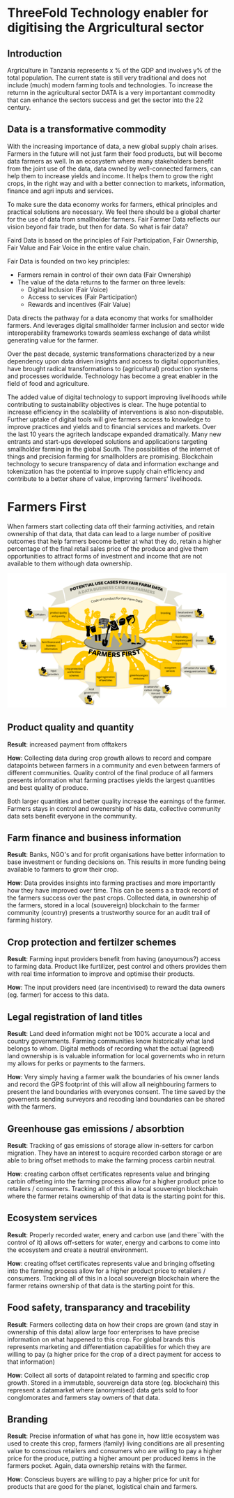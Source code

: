 # ThreeFold Technology enabler for digitising the Argricultural sector

## Introduction
Argriculture in Tanzania represents x % of the GDP and involves y% of the total population.  The current state is still very traditional and does not include (much) modern farming tools and technologies.  To increase the returnn in the agricultural sector DATA is a very importantant commodity that can enhance the sectors success and get the sector into the 22 century.

## Data is a transformative commodity

With the increasing importance of data, a new global supply chain arises. Farmers in the future will not just farm their food products, but will become data farmers as well. In an ecosystem where many stakeholders benefit from the joint use of the data, data owned by well-connected farmers, can help them to increase yields and income. It helps them to grow the right crops, in the right way and with a better connection to markets, information, finance and agri inputs and services.

To make sure the data economy works for farmers, ethical principles and practical solutions are necessary. We feel there should be a global charter for the use of data from smallholder farmers. Fair Farmer Data reflects our vision beyond fair trade, but then for data. So what is fair data?

Faird Data is based on the principles of Fair Participation, Fair Ownership, Fair Value and Fair Voice in the entire value chain.

Fair Data is founded on two key principles:
- Farmers remain in control of their own data (Fair Ownership)
- The value of the data returns to the farmer on three levels:
  - Digital Inclusion (Fair Voice)
  - Access to services (Fair Participation)
  - Rewards and incentives (Fair Value)

Data directs the pathway for a data economy that works for smallholder farmers. And leverages digital smallholder farmer inclusion and sector wide interoperability frameworks towards seamless exchange of data whilst generating value for the farmer.

Over the past decade, systemic transformations characterized by a new dependency upon data driven insights and access to digital opportunities, have brought radical transformations to (agricultural) production systems and processes worldwide. Technology has become a great enabler in the field of food and agriculture.

The added value of digital technology to support improving livelihoods while contributing to sustainability objectives is clear. The huge potential to increase efficiency in the scalability of interventions is also non-disputable. Further uptake of digital tools will give farmers access to knowledge to improve practices and yields and to financial services and markets. Over the last 10 years the agritech landscape expanded dramatically. Many new entrants and start-ups developed solutions and applications targeting smallholder farming in the global South. The possibilities of the internet of things and precision farming for smallholders are promising. Blockchain technology to secure transparency of data and information exchange and tokenization has the potential to improve supply chain efficiency and contribute to a better share of value, improving farmers' livelihoods.

# Farmers First

When farmers start collecting data off their farming activities, and retain ownership of that data, that data can lead to a large number of positive outcomes  that help farmers become better at what they do, retain a higher percentage of the final retail sales price of the produce and give them opportunities to attract forms of investment and income that are not available to them withough data ownership.

![data_ecosystem](img/fair_data_use_cases.png)

## Product quality and quantity

**Result**: increased payment from offtakers

**How**: Collecting data during crop growth allows to record and compare datapoints between farmers in a community and even between farmers of different communities.  Quality control of the final produce of all farmers presents information what farming practises yields the largest quantities and best quality of produce.

Both larger quantities and better quality increase the earnings of the farmer.  Farmers stays in control and owenership of his data, collective community data sets benefit everyone in the community.

## Farm finance and business information

**Result**: Banks, NGO's and for profit organisations have better information to base investment or funding decisions on.  This results in more funding being available to farmers to grow their crop.

**How**: Data provides insights into farming practises and more importantly how they have improved over time.  This can be seems a a track record of the farmers success over the past crops.  Collected data, in ownership of the farmers, stored in a local (souvereign) blockchain to the farmer community (country) presents a trustworthy source for an audit trail of farming history.

## Crop protection and fertilzer schemes 

**Result**: Farming input providers benefit from having (anoyumous?) access to farming data.  Product like furtilizer, pest control and others provides them with real time information to improve and optimise their products. 

**How**: The input providers need (are incentivised) to reward the data owners (eg. farmer) for access to this data.  

## Legal registration of land titles

**Result**: Land deed information might not be 100% accurate a local and country governments.  Farming communities know historically what land belongs to whom.  Digital methods of recording what the actual (agreed) land ownership is is valuable information for local governemts who in return my allows for perks or payments to the farmers.

**How**: Very simply having a farmer walk the boundaries of his owner lands and record the GPS footprint of this will allow all neighbouring farmers to present the land boundaries with everyones consent.  The time saved by the governents sending surveyors and recoding land boundaries can be shared with the farmers.

## Greenhouse gas emissions / absorbtion

**Result**: Tracking of gas emissions of storage allow in-setters for carbon migration. They have an interest to acquire recorded carbon storage or are able to bring offset methods to make the farming process carbin neutral.

**How**: creating carbon offset certificates represents value and bringing carbin offseting into the farming process allow for a higher product price to retailers / consumers.  Tracking all of this in a local souvereign blockchain where the farmer retains ownership of that data is the starting point for this.

## Ecosystem services

**Result**: Properly recorded water, enery and carbon use (and there``with the control of it) allows off-setters for water, energy and carbons to come into the ecosystem and create a neutral environment.

**How**: creating offset certificates represents value and bringing offseting into the farming process allow for a higher product price to retailers / consumers.  Tracking all of this in a local souvereign blockchain where the farmer retains ownership of that data is the starting point for this.

## Food safety, transparancy and tracebility

**Result**: Farmers collecting data on how their crops are grown (and stay in ownership of this data) allow large foor enterprises to have precise information on what happened to this crop.  For global brands this represents marketing and differentiation capabilities for which they are willing to pay (a higher price for the crop of a direct payment for access to that information)

**How**: Collect all sorts of datapoint related to farming and specific crop growth. Stored in a immutable, souvereign data store (eg. blockchain) this represent a datamarket where (anonymised) data gets sold to foor conglomorates and farmers stay owners of that data.

## Branding

**Result**: Precise information of what has gone in, how little ecosystem was used to create this crop, farmers (family) living conditions are all presenting value to conscious retailers and consumers who are willing to pay a higher price for the produce, putting a higher amount per produced items in the farmers pocket.  Again, data ownership retains with the farmer.

**How**:  Conscieus buyers are willing to pay a higher price for unit for products that are good for the planet, logistical chain and farmers.